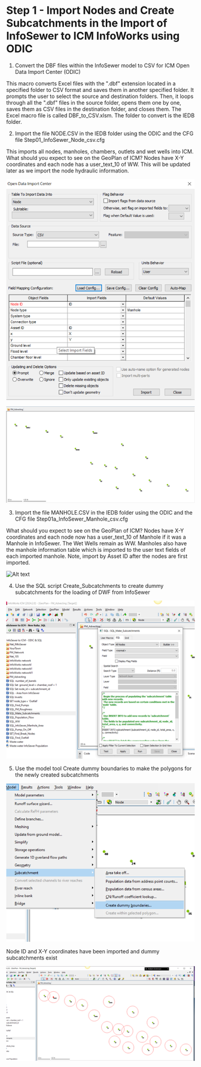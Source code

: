 # Step 1 - Import Nodes and Create Subcatchments in the Import of InfoSewer to ICM InfoWorks using ODIC

1. Convert the DBF files within the InfoSewer model to CSV for ICM Open Data Import Center (ODIC)

This macro converts Excel files with the ".dbf" extension located in a specified folder to CSV format and saves them in another specified folder. It prompts the user to select the source and destination folders. Then, it loops through all the ".dbf" files in the source folder, opens them one by one, saves them as CSV files in the destination folder, and closes them. The Excel macro file is called DBF_to_CSV.xlsm. The folder to convert is the IEDB folder.

2. Import the file NODE.CSV in the IEDB folder using the ODIC and the CFG file Step01_InfoSewer_Node_csv.cfg

This imports all nodes, manholes, chambers, outlets and wet wells into ICM. What should you expect to see on the GeoPlan of ICM? Nodes have X-Y coordinates and each node has a user_text_10 of WW. This will be updated later as we import the node hydraulic information.


![Alt text](./media/image-24.png)

![Alt text](./media/image-25.png)

3. Import the file MANHOLE.CSV in the IEDB folder using the ODIC and the CFG file Step01a_InfoSewer_Manhole_csv.cfg

What should you expect to see on the GeoPlan of ICM? Nodes have X-Y coordinates and each node now has a user_text_10 of Manhole if it was a Manhole in InfoSewer. The Wet Wells remain as WW. Manholes also have the manhole information table which is imported to the user text fields of each imported manhole. Note, import by Asset ID after the nodes are first imported.

![Alt text](image-26.png)


4. Use the SQL script Create_Subcatchments to create dummy subcatchments for the loading of DWF from InfoSewer 

![Alt text](./media/image-27.png)

5. Use the model tool Create dummy boundaries to make the polygons for the newly created subcatchments

![Alt text](./media/image-28.png)

Node ID and X-Y coordinates have been imported and dummy subcatchments exist

![Alt text](./media/image-29.png)